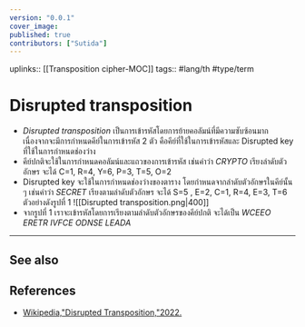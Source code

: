 ```yaml
---
version: "0.0.1"
cover_image:
published: true
contributors: ["Sutida"]
---
```

uplinks:: [[Transposition cipher-MOC]]
tags:: #lang/th #type/term 

# Disrupted transposition
- *Disrupted transposition* เป็นการเข้ารหัสโดยการย้ายคอลัมน์ที่มีความซับซ้อนมาก เนื่องจากจะมีการกำหนดคีย์ในการเข้ารหัส 2 ตัว คือคีย์ที่ใช้ในการเข้ารหัสและ Disrupted key ที่ใช้ในการกำหนดช่องว่าง
- คีย์ปกติจะใช้ในการกำหนดคอลัมน์และแถวของการเข้ารหัส เช่นคำว่า *CRYPTO* เรียงลำดับตัวอักษร จะได้ C=1, R=4, Y=6, P=3, T=5, O=2
- Disrupted key จะใช้ในการกำหนดช่องว่างของตาราง โดยกำหนดจากลำดับตัวอักษรในคีย์นั้น ๆ เช่นคำว่า *SECRET* เรียงตามลำดับตัวอักษร จะได้ S=5 , E=2, C=1, R=4, E=3, T=6 ตัวอย่างดังรูปที่ 1 
![[Disrupted transposition.png|400]]
- จากรูปที่ 1 เราจะเข้ารหัสโดยการเรียงตามลำดับตัวอักษรของคีย์ปกติ จะได้เป็น *WCEEO ERETR IVFCE ODNSE LEADA* 
---
## See also
## References
- [Wikipedia,"Disrupted Transposition,"2022.](https://en.wikipedia.org/wiki/Transposition_cipher#Disrupted_transposition)
